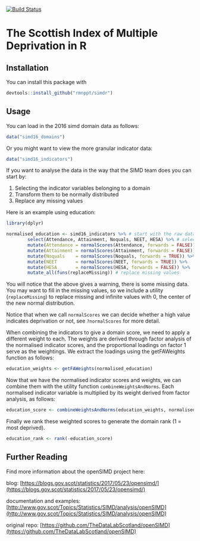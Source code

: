 [![Build Status](https://travis-ci.org/rmnppt/simdr.svg?branch=master)](https://travis-ci.org/rmnppt/simdr)

# The Scottish Index of Multiple Deprivation in R

## Installation

You can install this package with

```R
devtools::install_github("rmnppt/simdr")
```

## Usage

You can load in the 2016 simd domain data as follows:

```R
data("simd16_domains")
```

Or you might want to view  the more granular indicator data:

```R
data("simd16_indicators")
```

If you want to analyse the data in the way that the SIMD team does you can start by:

 1. Selecting the indicator variables belonging to a domain
 2. Transform them  to be normally distributed
 3. Replace any missing values

Here is an example using education:

```R
library(dplyr)

normalised_education <- simd16_indicators %>% # start with the raw data
        select(Attendance, Attainment, Noquals, NEET, HESA) %>% # select relevant columns
        mutate(Attendance = normalScores(Attendance, forwards = FALSE)) %>% # replace each column
        mutate(Attainment = normalScores(Attainment, forwards = FALSE)) %>%
        mutate(Noquals    = normalScores(Noquals, forwards = TRUE)) %>%
        mutate(NEET       = normalScores(NEET, forwards = TRUE)) %>%
        mutate(HESA       = normalScores(HESA, forwards = FALSE)) %>%
        mutate_all(funs(replaceMissing)) # replace missing values
```

You will notice that the above gives a warning, there is some missing data. You may want to fill in the missing values, so we include a utility (`replaceMissing`) to replace missing and infinite values with 0, the center of the new normal distribution.

Notice that when we call `normalScores` we can decide whether a high value indicates deprivation or not, see `?normalScores` for more detail.

When combining the indicators to give a domain score, we need to apply a different weight to each. The weights are derived through factor analysis of the normalised indicator scores, and the proportional loadings on factor 1 serve as the weightings. We extract the loadings using the getFAWeights function as follows:

```R
education_weights <- getFAWeights(normalised_education)
```

Now that we have the normalised indicator scores and weights, we can combine them with the utility function `combineWeightsAndNorms`. Each normalised indicator variable is multiplied by its weight derived from factor analysis, as follows:

```R
education_score <- combineWeightsAndNorms(education_weights, normalised_education)
```

Finally we rank these weighted scores to generate the domain rank (1 = most deprived).

```R
education_rank <- rank(-education_score)
```

## Further Reading
    
Find more information about the openSIMD project here:

blog: [https://blogs.gov.scot/statistics/2017/05/23/opensimd/](https://blogs.gov.scot/statistics/2017/05/23/opensimd/)

documentation and examples: [http://www.gov.scot/Topics/Statistics/SIMD/analysis/openSIMD](http://www.gov.scot/Topics/Statistics/SIMD/analysis/openSIMD)

original repo: [https://github.com/TheDataLabScotland/openSIMD](https://github.com/TheDataLabScotland/openSIMD)
